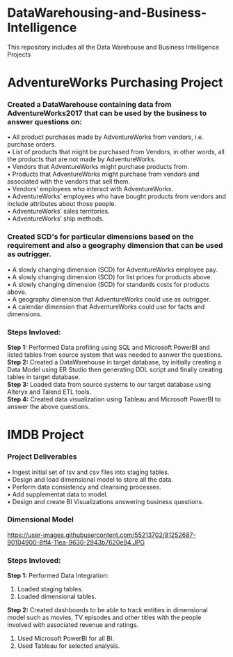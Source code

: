 # DataWarehousing-and-Business-Intelligence
This repository includes all the Data Warehouse and Business Intelligence Projects

# AdventureWorks Purchasing Project

### Created a DataWarehouse containing data from AdventureWorks2017 that can be used by the business to answer questions on:

• All product purchases made by AdventureWorks from vendors, i.e. purchase orders.\
• List of products that might be purchased from Vendors, in other words, all the products that are not made by AdventureWorks.\
• Vendors that AdventureWorks might purchase products from.\
• Products that AdventureWorks might purchase from vendors and associated with the vendors that sell them.\
• Vendors’ employees who interact with AdventureWorks.\
• AdventureWorks’ employees who have bought products from vendors and include attributes about those people.\
• AdventureWorks’ sales territories.\
• AdventureWorks’ ship methods.

### Created SCD's for particular dimensions based on the requirement and also a geography dimension that can be used as outrigger.

• A slowly changing dimension (SCD) for AdventureWorks employee pay.\
• A slowly changing dimension (SCD) for list prices for products above.\
• A slowly changing dimension (SCD) for standards costs for products above.\
• A geography dimension that AdventureWorks could use as outrigger.\
• A calendar dimension that AdventureWorks could use for facts and dimensions.


### Steps Invloved:

**Step 1:** Performed Data profiling using SQL and Microsoft PowerBI and listed tables from source system that was needed to asnwer the questions.\
**Step 2:** Created a DataWarehouse in target database, by initially creating a Data Model using ER Studio then generating DDL script and finally creating tables in target database.\
**Step 3:** Loaded data from source systems to our target database using Alteryx and Talend ETL tools.\
**Step 4:** Created data visualization using Tableau and Microsoft PowerBI to answer the above questions.

# IMDB Project

### Project Deliverables

• Ingest initial set of tsv and csv files into staging tables.\
• Design and load dimensional model to store all the data.\
• Perform data consistency and cleansing processes.\
• Add supplementat data to model.\
• Design and create BI Visualizations answering business questions.

### Dimensional Model

https://user-images.githubusercontent.com/55213702/81252687-90104900-8ff4-11ea-9630-2943b7620e94.JPG

### Steps Invloved:

**Step 1:** Performed Data Integration:
1) Loaded staging tables.
2) Loaded dimensional tables.

**Step 2:** Created dashboards to be able to track entities in dimensional model such as movies, TV episodes and other titles with the people involved with associated revenue and ratings.
1) Used Microsoft PowerBI for all BI.
2) Used Tableau for selected analysis.




